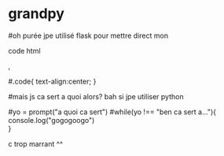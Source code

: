 # grandpy

#oh purée jpe utilisé flask pour mettre direct mon <p clas  s = "code"><str  rrong>code html</strong></p> ,

#.code{
text-align:center;
}

#mais js ca sert a quoi alors? bah si jpe utiliser python

#yo = prompt("a quoi ca sert")
#while(yo !== "ben ca sert a..."){
  console.log("gogogoogo")  
}

c trop marrant ^^

